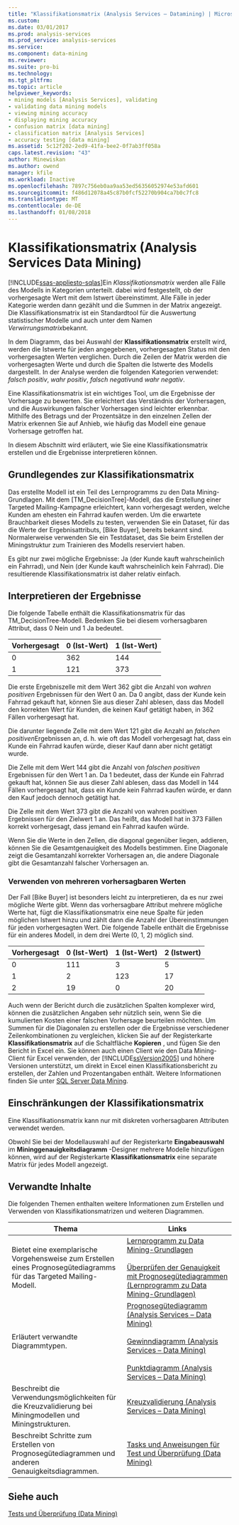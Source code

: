 ```yaml
---
title: "Klassifikationsmatrix (Analysis Services – Datamining) | Microsoft Docs"
ms.custom: 
ms.date: 03/01/2017
ms.prod: analysis-services
ms.prod_service: analysis-services
ms.service: 
ms.component: data-mining
ms.reviewer: 
ms.suite: pro-bi
ms.technology: 
ms.tgt_pltfrm: 
ms.topic: article
helpviewer_keywords:
- mining models [Analysis Services], validating
- validating data mining models
- viewing mining accuracy
- displaying mining accuracy
- confusion matrix [data mining]
- classification matrix [Analysis Services]
- accuracy testing [data mining]
ms.assetid: 5c12f202-2ed9-41fa-bee2-0f7ab3ff058a
caps.latest.revision: "43"
author: Minewiskan
ms.author: owend
manager: kfile
ms.workload: Inactive
ms.openlocfilehash: 7897c756eb0aa9aa53ed56356052974e53afd601
ms.sourcegitcommit: f486d12078a45c87b0fcf52270b904ca7b0c7fc8
ms.translationtype: MT
ms.contentlocale: de-DE
ms.lasthandoff: 01/08/2018
---
```

# <a name="classification-matrix-analysis-services---data-mining"></a>Klassifikationsmatrix (Analysis Services   Data Mining)
[!INCLUDE[ssas-appliesto-sqlas](../../includes/ssas-appliesto-sqlas.md)]Ein *Klassifikationsmatrix* werden alle Fälle des Modells in Kategorien unterteilt. dabei wird festgestellt, ob der vorhergesagte Wert mit dem Istwert übereinstimmt. Alle Fälle in jeder Kategorie werden dann gezählt und die Summen in der Matrix angezeigt. Die Klassifikationsmatrix ist ein Standardtool für die Auswertung statistischer Modelle und auch unter dem Namen *Verwirrungsmatrix*bekannt.  
  
 In dem Diagramm, das bei Auswahl der **Klassifikationsmatrix** erstellt wird, werden die Istwerte für jeden angegebenen, vorhergesagten Status mit den vorhergesagten Werten verglichen. Durch die Zeilen der Matrix werden die vorhergesagten Werte und durch die Spalten die Istwerte des Modells dargestellt. In der Analyse werden die folgenden Kategorien verwendet: *falsch positiv*, *wahr positiv*, *falsch negativ*und *wahr negativ*.  
  
 Eine Klassifikationsmatrix ist ein wichtiges Tool, um die Ergebnisse der Vorhersage zu bewerten. Sie erleichtert das Verständnis der Vorhersagen, und die Auswirkungen falscher Vorhersagen sind leichter erkennbar. Mithilfe des Betrags und der Prozentsätze in den einzelnen Zellen der Matrix erkennen Sie auf Anhieb, wie häufig das Modell eine genaue Vorhersage getroffen hat.  
  
 In diesem Abschnitt wird erläutert, wie Sie eine Klassifikationsmatrix erstellen und die Ergebnisse interpretieren können.  
  
## <a name="understanding-the-classification-matrix"></a>Grundlegendes zur Klassifikationsmatrix  
 Das erstellte Modell ist ein Teil des Lernprogramms zu den Data Mining-Grundlagen. Mit dem [TM_DecisionTree]-Modell, das die Erstellung einer Targeted Mailing-Kampagne erleichtert, kann vorhergesagt werden, welche Kunden am ehesten ein Fahrrad kaufen werden. Um die erwartete Brauchbarkeit dieses Modells zu testen, verwenden Sie ein Dataset, für das die Werte der Ergebnisattributs, [Bike Buyer], bereits bekannt sind. Normalerweise verwenden Sie ein Testdataset, das Sie beim Erstellen der Miningstruktur zum Trainieren des Modells reserviert haben.  
  
 Es gibt nur zwei mögliche Ergebnisse: Ja (der Kunde kauft wahrscheinlich ein Fahrrad), und Nein (der Kunde kauft wahrscheinlich kein Fahrrad). Die resultierende Klassifikationsmatrix ist daher relativ einfach.  
  
## <a name="interpreting-the-results"></a>Interpretieren der Ergebnisse  
 Die folgende Tabelle enthält die Klassifikationsmatrix für das TM_DecisionTree-Modell. Bedenken Sie bei diesem vorhersagbaren Attribut, dass 0 Nein und 1 Ja bedeutet.  
  
|Vorhergesagt|0 (Ist-Wert)|1 (Ist-Wert)|  
|---------------|------------------|------------------|  
|0|362|144|  
|1|121|373|  
  
 Die erste Ergebniszelle mit dem Wert 362 gibt die Anzahl von *wahren positiven* Ergebnissen für den Wert 0 an. Da 0 angibt, dass der Kunde kein Fahrrad gekauft hat, können Sie aus dieser Zahl ablesen, dass das Modell den korrekten Wert für Kunden, die keinen Kauf getätigt haben, in 362 Fällen vorhergesagt hat.  
  
 Die darunter liegende Zelle mit dem Wert 121 gibt die Anzahl an *falschen positiven*Ergebnissen an, d. h. wie oft das Modell vorhergesagt hat, dass ein Kunde ein Fahrrad kaufen würde, dieser Kauf dann aber nicht getätigt wurde.  
  
 Die Zelle mit dem Wert 144 gibt die Anzahl von *falschen positiven* Ergebnissen für den Wert 1 an. Da 1 bedeutet, dass der Kunde ein Fahrrad gekauft hat, können Sie aus dieser Zahl ablesen, dass das Modell in 144 Fällen vorhergesagt hat, dass ein Kunde kein Fahrrad kaufen würde, er dann den Kauf jedoch dennoch getätigt hat.  
  
 Die Zelle mit dem Wert 373 gibt die Anzahl von wahren positiven Ergebnissen für den Zielwert 1 an. Das heißt, das Modell hat in 373 Fällen korrekt vorhergesagt, dass jemand ein Fahrrad kaufen würde.  
  
 Wenn Sie die Werte in den Zellen, die diagonal gegenüber liegen, addieren, können Sie die Gesamtgenauigkeit des Modells bestimmen. Eine Diagonale zeigt die Gesamtanzahl korrekter Vorhersagen an, die andere Diagonale gibt die Gesamtanzahl falscher Vorhersagen an.  
  
### <a name="using-multiple-predictable-values"></a>Verwenden von mehreren vorhersagbaren Werten  
 Der Fall [Bike Buyer] ist besonders leicht zu interpretieren, da es nur zwei mögliche Werte gibt. Wenn das vorhersagbare Attribut mehrere mögliche Werte hat, fügt die Klassifikationsmatrix eine neue Spalte für jeden möglichen Istwert hinzu und zählt dann die Anzahl der Übereinstimmungen für jeden vorhergesagten Wert. Die folgende Tabelle enthält die Ergebnisse für ein anderes Modell, in dem drei Werte (0, 1, 2) möglich sind.  
  
|Vorhergesagt|0 (Ist-Wert)|1 (Ist-Wert)|2 (Istwert)|  
|---------------|------------------|------------------|------------------|  
|0|111|3|5|  
|1|2|123|17|  
|2|19|0|20|  
  
 Auch wenn der Bericht durch die zusätzlichen Spalten komplexer wird, können die zusätzlichen Angaben sehr nützlich sein, wenn Sie die kumulierten Kosten einer falschen Vorhersage beurteilen möchten. Um Summen für die Diagonalen zu erstellen oder die Ergebnisse verschiedener Zeilenkombinationen zu vergleichen, klicken Sie auf der Registerkarte **Klassifikationsmatrix** auf die Schaltfläche **Kopieren** , und fügen Sie den Bericht in Excel ein. Sie können auch einen Client wie den Data Mining-Client für Excel verwenden, der [!INCLUDE[ssVersion2005](../../includes/ssversion2005-md.md)] und höhere Versionen unterstützt, um direkt in Excel einen Klassifikationsbericht zu erstellen, der Zahlen und Prozentangaben enthält. Weitere Informationen finden Sie unter [SQL Server Data Mining](http://go.microsoft.com/fwlink/?LinkID=77733).  
  
## <a name="restrictions-on-the-classification-matrix"></a>Einschränkungen der Klassifikationsmatrix  
 Eine Klassifikationsmatrix kann nur mit diskreten vorhersagbaren Attributen verwendet werden.  
  
 Obwohl Sie bei der Modellauswahl auf der Registerkarte **Eingabeauswahl** im **Mininggenauigkeitsdiagramm** -Designer mehrere Modelle hinzufügen können, wird auf der Registerkarte **Klassifikationsmatrix** eine separate Matrix für jedes Modell angezeigt.  
  
## <a name="related-content"></a>Verwandte Inhalte  
 Die folgenden Themen enthalten weitere Informationen zum Erstellen und Verwenden von Klassifikationsmatrizen und weiteren Diagrammen.  
  
|Thema|Links|  
|------------|-----------|  
|Bietet eine exemplarische Vorgehensweise zum Erstellen eines Prognosegütediagramms für das Targeted Mailing-Modell.|[Lernprogramm zu Data Mining-Grundlagen](http://msdn.microsoft.com/library/6602edb6-d160-43fb-83c8-9df5dddfeb9c)<br /><br /> [Überprüfen der Genauigkeit mit Prognosegütediagrammen &#40;Lernprogramm zu Data Mining-Grundlagen&#41;](http://msdn.microsoft.com/library/822d414b-4a39-473f-80c3-53476e30655a)|  
|Erläutert verwandte Diagrammtypen.|[Prognosegütediagramm &#40;Analysis Services – Data Mining&#41;](../../analysis-services/data-mining/lift-chart-analysis-services-data-mining.md)<br /><br /> [Gewinndiagramm &#40;Analysis Services – Data Mining&#41;](../../analysis-services/data-mining/profit-chart-analysis-services-data-mining.md)<br /><br /> [Punktdiagramm &#40;Analysis Services – Data Mining&#41;](../../analysis-services/data-mining/scatter-plot-analysis-services-data-mining.md)|  
|Beschreibt die Verwendungsmöglichkeiten für die Kreuzvalidierung bei Miningmodellen und Miningstrukturen.|[Kreuzvalidierung &#40;Analysis Services – Data Mining&#41;](../../analysis-services/data-mining/cross-validation-analysis-services-data-mining.md)|  
|Beschreibt Schritte zum Erstellen von Prognosegütediagrammen und anderen Genauigkeitsdiagrammen.|[Tasks und Anweisungen für Test und Überprüfung &#40;Data Mining&#41;](../../analysis-services/data-mining/testing-and-validation-tasks-and-how-tos-data-mining.md)|  
  
## <a name="see-also"></a>Siehe auch  
 [Tests und Überprüfung &#40;Data Mining&#41;](../../analysis-services/data-mining/testing-and-validation-data-mining.md)  
  
  
